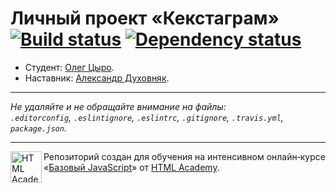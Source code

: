 # Личный проект «Кекстаграм» [![Build status][travis-image]][travis-url] [![Dependency status][dependency-image]][dependency-url]

* Студент: [Олег Цыро](https://up.htmlacademy.ru/javascript/4/user/150948).
* Наставник: [Александр Духовняк](https://up.htmlacademy.ru/javascript/4/user/126025).

---

_Не удаляйте и не обращайте внимание на файлы:_<br>
_`.editorconfig`, `.eslintignore`, `.eslintrc`, `.gitignore`, `.travis.yml`, `package.json`._

---

<a href="https://htmlacademy.ru/intensive/javascript"><img align="left" width="50" height="50" title="HTML Academy" src="https://up.htmlacademy.ru/static/img/intensive/javascript/logo-for-github.svg"></a>

Репозиторий создан для обучения на интенсивном онлайн‑курсе «[Базовый JavaScript](https://htmlacademy.ru/intensive/javascript)» от [HTML Academy](https://htmlacademy.ru).

[travis-image]: https://travis-ci.org/htmlacademy-javascript/150948-kekstagram.svg?branch=master
[travis-url]: https://travis-ci.org/htmlacademy-javascript/150948-kekstagram
[dependency-image]: https://david-dm.org/htmlacademy-javascript/150948-kekstagram.svg?style=flat-square
[dependency-url]: https://david-dm.org/htmlacademy-javascript/150948-kekstagram
